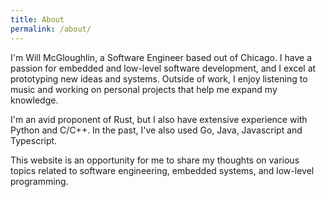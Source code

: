 ```yaml
---
title: About
permalink: /about/
---
```


I'm Will McGloughlin, a Software Engineer based out of Chicago. 
I have a passion for embedded and low-level software development, and I excel at prototyping new ideas and systems.
Outside of work, I enjoy listening to music and working on personal projects that help me expand my knowledge.

I'm an avid proponent of Rust, but I also have extensive experience with Python and C/C++. 
In the past, I've also used Go, Java, Javascript and Typescript.

This website is an opportunity for me to share my thoughts on various topics related to software engineering, embedded systems, and low-level programming.
